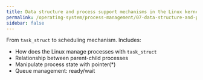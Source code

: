 ```yaml
---
title: Data structure and process support mechanisms in the Linux kernel
permalink: /operating-system/process-management/07-data-structure-and-process-support-mechanisms-in-the-linux-kernel
sidebar: false
---
```


From `task_struct` to scheduling mechanism. Includes:
- How does the Linux manage processes with `task_struct`
- Relationship between parent-child processes
- Manipulate process state with pointer(*)
- Queue management: ready/wait